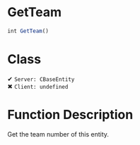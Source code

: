 # GetTeam
```js
int GetTeam()
```
# Class
✔ `Server: CBaseEntity`  
✖ `Client: undefined`  

# Function Description
Get the team number of this entity.
